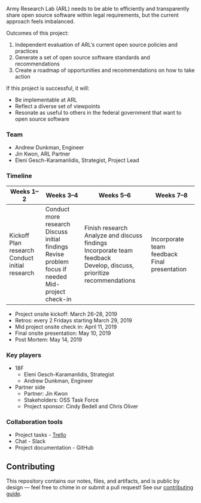 Army Research Lab (ARL) needs to be able to efficiently and transparently share open source software within legal requirements, but the current approach feels imbalanced.

Outcomes of this project:

1. Independent evaluation of ARL’s current open source policies and practices
2. Generate a set of open source software standards and recommendations
3. Create a roadmap of opportunities and recommendations on how to take action

If this project is successful, it will:

- Be implementable at ARL
- Reflect a diverse set of viewpoints
- Resonate as useful to others in the federal government that want to open source software

### Team

- Andrew Dunkman, Engineer
- Jin Kwon, ARL Partner
- Eleni Gesch-Karamanlidis, Strategist, Project Lead

### Timeline

| Weeks 1–2 | Weeks 3–4 | Weeks 5–6 | Weeks 7–8 |
|-----------|-----------|-----------|-----------|
| Kickoff<br>Plan research<br>Conduct initial research | Conduct more research<br>Discuss initial findings<br>Revise problem focus if needed<br>Mid-project check-in | Finish research<br>Analyze and discuss findings<br>Incorporate team feedback<br>Develop, discuss, prioritize recommendations | Incorporate team feedback<br>Final presentation |

- Project onsite kickoff: March 26-28, 2019
- Retros: every 2 Fridays starting March 29, 2019
- Mid project onsite check in: April 11, 2019
- Final onsite presentation: May 10, 2019
- Post Mortem: May 14, 2019

### Key players

- 18F
  - Eleni Gesch-Karamanlidis, Strategist
  - Andrew Dunkman, Engineer
- Partner side
  - Partner: Jin Kwon
  - Stakeholders: OSS Task Force
  - Project sponsor: Cindy Bedell and Chris Oliver

### Collaboration tools

- Project tasks - [Trello](https://trello.com/b/MU2Dlyz6/us-army-arl-path-analysis)
- Chat - Slack
- Project documentation - GitHub

## Contributing 

This repository contains our notes, files, and artifacts, and is public by design — feel free to chime in or submit a pull request! See our [contributing guide](/CONTRIBUTING.md).
